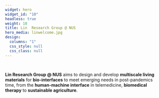 ```yaml
---
widget: hero
widget_id: "10"
headless: true
weight: 10
title: Lin  Research Group @ NUS
hero_media: linwelcome.jpg
design:
  columns: "1"
  css_style: null
  css_class: null
---
```

<br>

**Lin Research Group @ NUS** aims to design and develop **multiscale living materials** for **bio-interfaces** to meet emerging needs in post-pandemics time, from the **human-machine interface** in telemedicine, **biomedical therapy** to **sustainable agriculture**.
